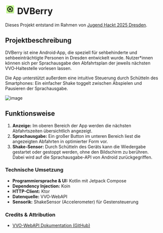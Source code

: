 # <img src="https://raw.githubusercontent.com/Julius-Babies/JH_DVBerry/refs/heads/main/app/src/main/res/mipmap-xxhdpi/ic_launcher.webp" width="32px" height="32px" alt=""> DVBerry
Dieses Projekt entstand im Rahmen von [Jugend Hackt 2025 Dresden](https://jugendhackt.org/events/dresden/).

## Projektbeschreibung

DVBerry ist eine Android‑App, die speziell für sehbehinderte und sehbeeinträchtigte Personen in Dresden entwickelt wurde. Nutzer*innen können sich per Sprachausgabe den Abfahrtsplan der jeweils nächsten VVO‑Haltestelle vorlesen lassen.

Die App unterstützt außerdem eine intuitive Steuerung durch Schütteln des Smartphones: Ein einfacher Shake toggelt zwischen Abspielen und Pausieren der Sprachausgabe.

<img src="https://github.com/user-attachments/assets/4b1b8520-273e-41f2-9fb7-7b31d815fbbf" alt="image" width="300" height="auto">

## Funktionsweise
1. **Anzeige:** Im oberen Bereich der App werden die nächsten Abfahrtszeiten übersichtlich angezeigt.
2. **Sprachausgabe:** Ein großer Button im unteren Bereich liest die angezeigten Abfahrten in optimierter Form vor.
3. **Shake‑Sensor:** Durch Schütteln des Geräts kann die Wiedergabe gestartet oder gestoppt werden, ohne den Bildschirm zu berühren.
Dabei wird auf die Sprachausgabe-API von Android zurückgegriffen.

### Technische Umsetzung
- **Programmiersprache & UI:** Kotlin mit Jetpack Compose
- **Dependency Injection:** Koin
- **HTTP-Client:** Ktor
- **Datenquelle:** VVO‑WebAPI
- **Sensorik:** ShakeSensor (Accelerometer) für Gestensteuerung

### Credits & Attribution
- [VVO-WebAPI Dokumentation (GitHub)](https://github.com/kiliankoe/vvo/blob/main/documentation/webapi.md)
